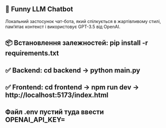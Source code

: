 ## 🤖 Funny LLM Chatbot
Локальний застосунок чат-бота, який спілкується в жартівливому стилі, пам’ятає контекст і використовує GPT-3.5 від OpenAI.

## 📦 Встановлення залежностей: pip install -r requirements.txt
## ✅ Backend: cd backend -> python main.py 
## ✅ Frontend: cd frontend -> npm run dev -> http://localhost:5173/index.html
## Файл .env пустий туда ввести OPENAI_API_KEY=
